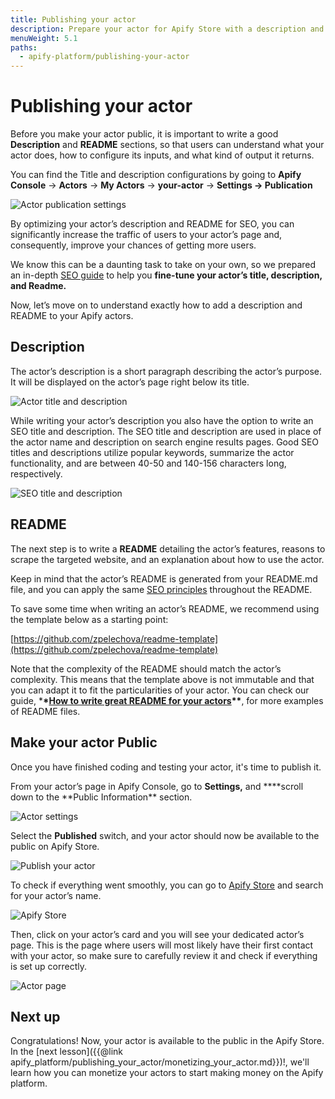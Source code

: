 ```yaml
---
title: Publishing your actor
description: Prepare your actor for Apify Store with a description and README file and learn how to make your actor available to the public.
menuWeight: 5.1
paths:
  - apify-platform/publishing-your-actor
---
```


# [](#publishing-actor) Publishing your actor

Before you make your actor public, it is important to write a good **Description** and **README** sections, so that users can understand what your actor does, how to configure its inputs, and what kind of output it returns.

You can find the Title and description configurations by going to **Apify Console** → **Actors** → **My Actors** → **your-actor** → **Settings → Publication**

![Actor publication settings](https://i.postimg.cc/hvQf0M1B/Untitled.png)

By optimizing your actor’s description and README for SEO, you can significantly increase the traffic of users to your actor’s page and, consequently, improve your chances of getting more users.

We know this can be a daunting task to take on your own, so we prepared an in-depth [SEO guide](https://docs.apify.com/actors/publishing/seo-and-promotion) to help you **fine-tune your actor’s title, description, and Readme.**

Now, let’s move on to understand exactly how to add a description and README to your Apify actors.

## [](#description) Description

The actor’s description is a short paragraph describing the actor’s purpose. It will be displayed on the actor’s page right below its title.

![Actor title and description](https://i.postimg.cc/NFbBmHWc/actor-title-description.png)

While writing your actor’s description you also have the option to write an SEO title and description. The SEO title and description are used in place of the actor name and description on search engine results pages. Good SEO titles and descriptions utilize popular keywords, summarize the actor functionality, and are between 40-50 and 140-156 characters long, respectively.

![SEO title and description](https://i.postimg.cc/HL0KrgGG/actor-SEO.png)

## [](#readme) README

The next step is to write a **README** detailing the actor’s features, reasons to scrape the targeted website, and an explanation about how to use the actor.

Keep in mind that the actor’s README is generated from your README.md file, and you can apply the same [SEO principles](https://docs.apify.com/actors/publishing/seo-and-promotion) throughout the README.

To save some time when writing an actor’s README, we recommend using the template below as a starting point:

[https://github.com/zpelechova/readme-template](https://github.com/zpelechova/readme-template)

Note that the complexity of the README should match the actor’s complexity. This means that the template above is not immutable and that you can adapt it to fit the particularities of your actor. You can check our guide, \***\*[How to write great README for your actors](https://help.apify.com/en/articles/2912548-how-to-write-great-readme-for-your-actors)\*\***, for more examples of README files.

## [](#make-your-actor-public) Make your actor Public

Once you have finished coding and testing your actor, it's time to publish it.

From your actor’s page in Apify Console, go to **Settings,** and \***\*scroll down to the **Public Information\*\* section.

![Actor settings](https://i.postimg.cc/qRz5jChr/actor-settings.png)

Select the **Published** switch, and your actor should now be available to the public on Apify Store.

![Publish your actor](https://i.postimg.cc/fT20htkp/publish-actor.png)

To check if everything went smoothly, you can go to [Apify Store](https://apify.com/store) and search for your actor’s name.

![Apify Store](https://i.postimg.cc/02TPmP4r/Apify-Store.jpg)

Then, click on your actor’s card and you will see your dedicated actor’s page. This is the page where users will most likely have their first contact with your actor, so make sure to carefully review it and check if everything is set up correctly.

![Actor page](https://i.postimg.cc/BQKGJRv3/actor-page.png)

## [](#next) Next up

Congratulations! Now, your actor is available to the public in the Apify Store. In the [next lesson]({{@link apify_platform/publishing_your_actor/monetizing_your_actor.md}})!, we'll learn how you can monetize your actors to start making money on the Apify platform.
